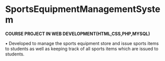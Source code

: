 # SportsEquipmentManagementSystem

<b>COURSE PROJECT IN WEB DEVELOPMENT(HTML,CSS,PHP,MYSQL)</b>

• Developed to manage the sports equipment store and issue sports items to students as well as keeping track of all sports
  items which are issued to students.
